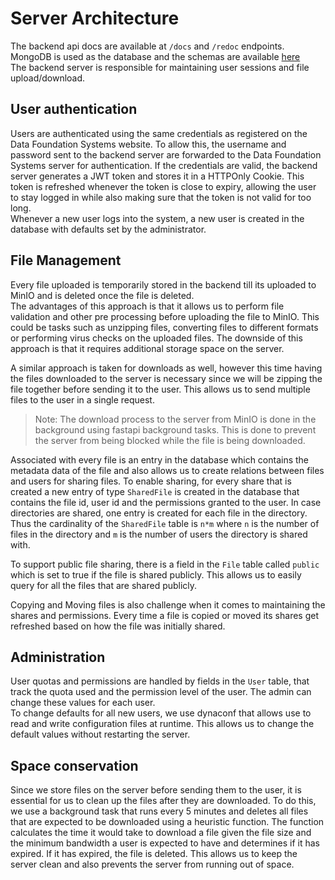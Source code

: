 # Server Architecture
The backend api docs are available at `/docs` and `/redoc` endpoints.  
MongoDB is used as the database and the schemas are available [here](/backend/models/)  
The backend server is responsible for maintaining user sessions and file upload/download. 
## User authentication
Users are authenticated using the same credentials as registered on the Data Foundation Systems website. To allow this, the username and password sent to the backend server are forwarded to the Data Foundation Systems server for authentication. If the credentials are valid, the backend server generates a JWT token and stores it in a HTTPOnly Cookie. This token is refreshed whenever the token is close to expiry, allowing the user to stay logged in while also making sure that the token is not valid for too long.  
Whenever a new user logs into the system, a new user is created in the database with defaults set by the administrator. 

## File Management
Every file uploaded is temporarily stored in the backend till its uploaded to MinIO and is deleted once the file is deleted.  
The advantages of this approach is that it allows us to perform file validation and other pre processing before uploading the file to MinIO. This could be tasks such as unzipping files, converting files to different formats or performing virus checks on the uploaded files. The downside of this approach is that it requires additional storage space on the server.

A similar approach is taken for downloads as well, however this time having the files downloaded to the server is necessary since we will be zipping the file together before sending it to the user. This allows us to send multiple files to the user in a single request.
> Note: The download process to the server from MinIO is done in the background using fastapi background tasks. This is done to prevent the server from being blocked while the file is being downloaded. 

Associated with every file is an entry in the database which contains the metadata data of the file and also allows us to create relations between files and users for sharing files. To enable sharing, for every share that is created a new entry of type `SharedFile` is created in the database that contains the file id, user id and the permissions granted to the user. In case directories are shared, one entry is created for each file in the directory. Thus the cardinality of the `SharedFile` table is `n*m` where `n` is the number of files in the directory and `m` is the number of users the directory is shared with.

To support public file sharing, there is a field in the `File` table called `public` which is set to true if the file is shared publicly. This allows us to easily query for all the files that are shared publicly.

Copying and Moving files is also challenge when it comes to maintaining the shares and permissions. Every time a file is copied or moved its shares get refreshed based on how the file was initially shared.

## Administration
User quotas and permissions are handled by fields in the `User` table, that track the quota used and the permission level of the user. The admin can change these values for each user.  
To change defaults for all new users, we use dynaconf that allows use to read and write configuration files at runtime. This allows us to change the default values without restarting the server.

## Space conservation
Since we store files on the server before sending them to the user, it is essential for us to clean up the files after they are downloaded. To do this, we use a background task that runs every 5 minutes and deletes all files that are expected to be downloaded using a heuristic function. The function calculates the time it would take to download a file given the file size and the minimum bandwidth a user is expected to have and determines if it has expired. If it has expired, the file is deleted. This allows us to keep the server clean and also prevents the server from running out of space.

